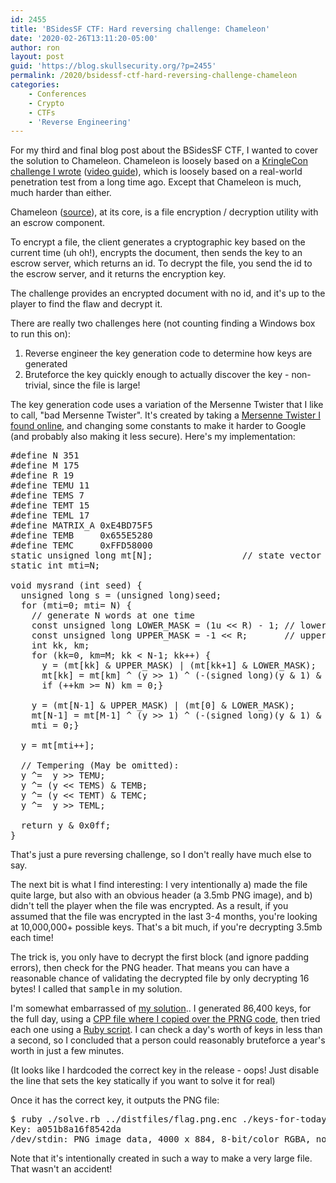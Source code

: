 ```yaml
---
id: 2455
title: 'BSidesSF CTF: Hard reversing challenge: Chameleon'
date: '2020-02-26T13:11:20-05:00'
author: ron
layout: post
guid: 'https://blog.skullsecurity.org/?p=2455'
permalink: /2020/bsidessf-ctf-hard-reversing-challenge-chameleon
categories:
    - Conferences
    - Crypto
    - CTFs
    - 'Reverse Engineering'
---
```


For my third and final blog post about the BSidesSF CTF, I wanted to cover the solution to Chameleon. Chameleon is loosely based on a <a href="https://2019.kringlecon.com/">KringleCon challenge I wrote</a> (<a href="https://www.youtube.com/watch?v=obJdpKDpFBA">video guide</a>), which is loosely based on a real-world penetration test from a long time ago. Except that Chameleon is much, much harder than either.
<!--more-->
Chameleon (<a href="https://github.com/BSidesSF/ctf-2020-release/blob/master/chameleon/challenge/client/src/chameleon.cpp">source</a>), at its core, is a file encryption / decryption utility with an escrow component.

To encrypt a file, the client generates a cryptographic key based on the current time (uh oh!), encrypts the document, then sends the key to an escrow server, which returns an id. To decrypt the file, you send the id to the escrow server, and it returns the encryption key.

The challenge provides an encrypted document with no id, and it's up to the player to find the flaw and decrypt it.

There are really two challenges here (not counting finding a Windows box to run this on):

<ol>
<li>Reverse engineer the key generation code to determine how keys are generated</li>
<li>Bruteforce the key quickly enough to actually discover the key - non-trivial, since the file is large!</li>
</ol>

The key generation code uses a variation of the Mersenne Twister that I like to call, "bad Mersenne Twister". It's created by taking a <a href="http://www.ai.mit.edu/courses/6.836-s03/handouts/sierra/random.c">Mersenne Twister I found online</a>, and changing some constants to make it harder to Google (and probably also making it less secure). Here's my implementation:

<pre>
#define N 351
#define M 175
#define R 19
#define TEMU 11
#define TEMS 7
#define TEMT 15
#define TEML 17
#define MATRIX_A 0xE4BD75F5
#define TEMB     0x655E5280
#define TEMC     0xFFD58000
static unsigned long mt[N];                 // state vector
static int mti=N;

void mysrand (int seed) {
  unsigned long s = (unsigned long)seed;
  for (mti=0; mti<N; mti++) {
    s = s * 29945647 - 1;
    mt[mti] = s;
  }
  return;
}

int myrand () {
  // generate 32 random bits
  unsigned long y;

  if (mti >= N) {
    // generate N words at one time
    const unsigned long LOWER_MASK = (1u << R) - 1; // lower R bits
    const unsigned long UPPER_MASK = -1 << R;       // upper 32-R bits
    int kk, km;
    for (kk=0, km=M; kk < N-1; kk++) {
      y = (mt[kk] & UPPER_MASK) | (mt[kk+1] & LOWER_MASK);
      mt[kk] = mt[km] ^ (y >> 1) ^ (-(signed long)(y & 1) & MATRIX_A);
      if (++km >= N) km = 0;}

    y = (mt[N-1] & UPPER_MASK) | (mt[0] & LOWER_MASK);
    mt[N-1] = mt[M-1] ^ (y >> 1) ^ (-(signed long)(y & 1) & MATRIX_A);
    mti = 0;}

  y = mt[mti++];

  // Tempering (May be omitted):
  y ^=  y >> TEMU;
  y ^= (y << TEMS) & TEMB;
  y ^= (y << TEMT) & TEMC;
  y ^=  y >> TEML;

  return y & 0x0ff;
}
</pre>

That's just a pure reversing challenge, so I don't really have much else to say.

The next bit is what I find interesting: I very intentionally a) made the file quite large, but also with an obvious header (a 3.5mb PNG image), and b) didn't tell the player when the file was encrypted. As a result, if you assumed that the file was encrypted in the last 3-4 months, you're looking at 10,000,000+ possible keys. That's a bit much, if you're decrypting 3.5mb each time!

The trick is, you only have to decrypt the first block (and ignore padding errors), then check for the PNG header. That means you can have a reasonable chance of validating the decrypted file by only decrypting 16 bytes! I called that <tt>sample</tt> in my solution.

I'm somewhat embarrassed of <a href="https://github.com/BSidesSF/ctf-2020-release/tree/master/chameleon/solution">my solution</a>.. I generated 86,400 keys, for the full day, using a <a href="https://github.com/BSidesSF/ctf-2020-release/blob/master/chameleon/solution/solve.cpp">CPP file where I copied over the PRNG code</a>, then tried each one using a <a href="https://github.com/BSidesSF/ctf-2020-release/blob/master/chameleon/solution/solve.rb">Ruby script</a>. I can check a day's worth of keys in less than a second, so I concluded that a person could reasonably bruteforce a year's worth in just a few minutes.

(It looks like I hardcoded the correct key in the release - oops! Just disable the line that sets the key statically if you want to solve it for real)

Once it has the correct key, it outputs the PNG file:

<pre>
$ ruby ./solve.rb ../distfiles/flag.png.enc ./keys-for-today.txt | file -
Key: a051b8a16f8542da
/dev/stdin: PNG image data, 4000 x 884, 8-bit/color RGBA, non-interlaced
</pre>

Note that it's intentionally created in such a way to make a very large file. That wasn't an accident!